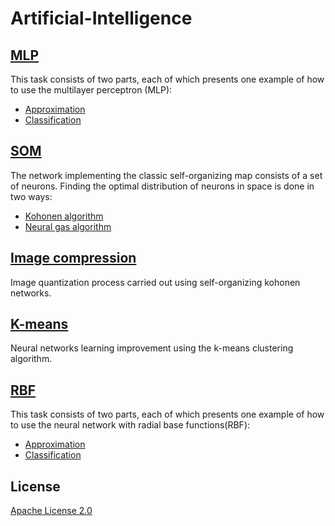 # Artificial-Intelligence

## [MLP](https://github.com/JuliaSzymanska/Artificial-Intelligence/tree/master/MLP)
This task consists of two parts, each of which presents one example of how to use the multilayer perceptron (MLP):
* [Approximation](https://github.com/JuliaSzymanska/Artificial-Intelligence/blob/master/MLP/Approximation.py)
* [Classification](https://github.com/JuliaSzymanska/Artificial-Intelligence/blob/master/MLP/Classification.py)

## [SOM](https://github.com/JuliaSzymanska/Artificial-Intelligence/tree/master/SOM)
The network implementing the classic self-organizing map consists of a set of neurons. Finding the optimal distribution of neurons in space is done in two ways:
* [Kohonen algorithm](https://github.com/JuliaSzymanska/Artificial-Intelligence/blob/master/SOM/KohonenMap.py)
* [Neural gas algorithm](https://github.com/JuliaSzymanska/Artificial-Intelligence/blob/master/SOM/NeuralGas.py)

## [Image compression](https://github.com/JuliaSzymanska/Artificial-Intelligence/tree/master/Image_compression)
Image quantization process carried out using self-organizing kohonen networks. 

## [K-means](https://github.com/JuliaSzymanska/Artificial-Intelligence/tree/master/K-means)
Neural networks learning improvement using the k-means clustering algorithm. 

## [RBF](https://github.com/JuliaSzymanska/Artificial-Intelligence/tree/master/RBF)
This task consists of two parts, each of which presents one example of how to use the neural network with radial base functions(RBF):
* [Approximation](https://github.com/JuliaSzymanska/Artificial-Intelligence/blob/master/RBF/Approximation.py)
* [Classification](https://github.com/JuliaSzymanska/Artificial-Intelligence/blob/master/RBF/Classification.py)

## License
[Apache License 2.0](https://github.com/JuliaSzymanska/Sudoku_Game/blob/master/LICENSE)